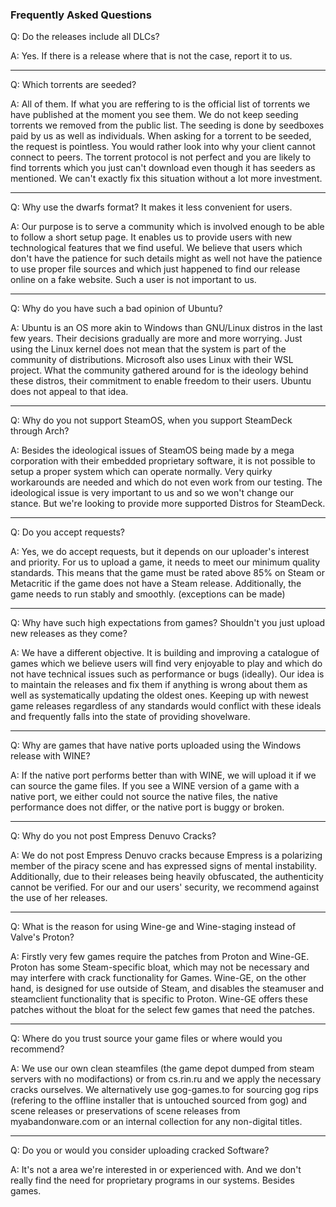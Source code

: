 ### Frequently Asked Questions

Q: Do the releases include all DLCs?

A: Yes. If there is a release where that is not the case, report it to us.

---

Q: Which torrents are seeded?

A: All of them. If what you are reffering to is the official list of torrents we have published at the moment you see them. We do not keep seeding torrents we removed from the public list. The seeding is done by seedboxes paid by us as well as individuals. When asking for a torrent to be seeded, the request is pointless. You would rather look into why your client cannot connect to peers. The torrent protocol is not perfect and you are likely to find torrents which you just can't download even though it has seeders as mentioned. We can't exactly fix this situation without a lot more investment.

---

Q: Why use the dwarfs format? It makes it less convenient for users.

A: Our purpose is to serve a community which is involved enough to be able to follow a short setup page. It enables us to provide users with new technological features that we find useful. We believe that users which don't have the patience for such details might as well not have the patience to use proper file sources and which just happened to find our release online on a fake website. Such a user is not important to us.

---

Q: Why do you have such a bad opinion of Ubuntu?

A: Ubuntu is an OS more akin to Windows than GNU/Linux distros in the last few years. Their decisions gradually are more and more worrying. Just using the Linux kernel does not mean that the system is part of the community of distributions. Microsoft also uses Linux with their WSL project. What the community gathered around for is the ideology behind these distros, their commitment to enable freedom to their users. Ubuntu does not appeal to that idea.

---

Q: Why do you not support SteamOS, when you support SteamDeck through Arch?

A: Besides the ideological issues of SteamOS being made by a mega corporation with their embedded proprietary software, it is not possible to setup a proper system which can operate normally. Very quirky workarounds are needed and which do not even work from our testing. The ideological issue is very important to us and so we won't change our stance. But we're looking to provide more supported Distros for SteamDeck.

---

Q: Do you accept requests?


A: Yes, we do accept requests, but it depends on our uploader's interest and priority. For us to upload a game, it needs to meet our minimum quality standards. This means that the game must be rated above 85% on Steam or Metacritic if the game does not have a Steam release. Additionally, the game needs to run stably and smoothly. (exceptions can be made)

---

Q: Why have such high expectations from games? Shouldn't you just upload new releases as they come?

A: We have a different objective. It is building and improving a catalogue of games which we believe users will find very enjoyable to play and which do not have technical issues such as performance or bugs (ideally). Our idea is to maintain the releases and fix them if anything is wrong about them as well as systematically updating the oldest ones. Keeping up with newest game releases regardless of any standards would conflict with these ideals and frequently falls into the state of providing shovelware.

---

Q: Why are games that have native ports uploaded using the Windows release with WINE?


A: If the native port performs better than with WINE, we will upload it if we can source the game files. If you see a WINE version of a game with a native port, we either could not source the native files, the native performance does not differ, or the native port is buggy or broken.

---

Q: Why do you not post Empress Denuvo Cracks?


A: We do not post Empress Denuvo cracks because Empress is a polarizing member of the piracy scene and has expressed signs of mental instability. Additionally, due to their releases being heavily obfuscated, the authenticity cannot be verified. For our and our users' security, we recommend against the use of her releases.

---

Q: What is the reason for using Wine-ge and Wine-staging instead of Valve's Proton?

A: Firstly very few games require the patches from Proton and Wine-GE. Proton has some Steam-specific bloat, which may not be necessary and may interfere with crack functionality for Games. Wine-GE, on the other hand, is designed for use outside of Steam, and disables the steamuser and steamclient functionality that is specific to Proton.  Wine-GE offers these patches without the bloat for the select few games that need the patches.

---

Q: Where do you trust source your game files or where would you recommend?

A: We use our own clean steamfiles (the game depot dumped from steam servers with no modifactions) or from cs.rin.ru and we apply the necessary cracks ourselves.  We alternatively use gog-games.to for sourcing gog rips (refering to the offline installer that is untouched sourced from gog) and scene releases or preservations of scene releases from myabandonware.com or an internal collection for any non-digital titles.

---

Q: Do you or would you consider uploading cracked Software?

A: It's not a area we're interested in or experienced with. And we don't really find the need for proprietary programs in our systems. Besides games.
